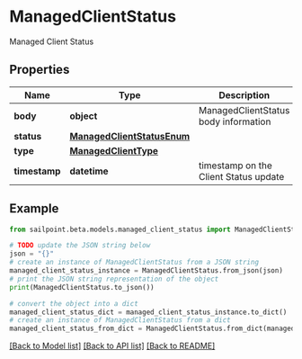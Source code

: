 # ManagedClientStatus

Managed Client Status

## Properties

Name | Type | Description | Notes
------------ | ------------- | ------------- | -------------
**body** | **object** | ManagedClientStatus body information | 
**status** | [**ManagedClientStatusEnum**](ManagedClientStatusEnum.md) |  | 
**type** | [**ManagedClientType**](ManagedClientType.md) |  | 
**timestamp** | **datetime** | timestamp on the Client Status update | 

## Example

```python
from sailpoint.beta.models.managed_client_status import ManagedClientStatus

# TODO update the JSON string below
json = "{}"
# create an instance of ManagedClientStatus from a JSON string
managed_client_status_instance = ManagedClientStatus.from_json(json)
# print the JSON string representation of the object
print(ManagedClientStatus.to_json())

# convert the object into a dict
managed_client_status_dict = managed_client_status_instance.to_dict()
# create an instance of ManagedClientStatus from a dict
managed_client_status_from_dict = ManagedClientStatus.from_dict(managed_client_status_dict)
```
[[Back to Model list]](../README.md#documentation-for-models) [[Back to API list]](../README.md#documentation-for-api-endpoints) [[Back to README]](../README.md)


